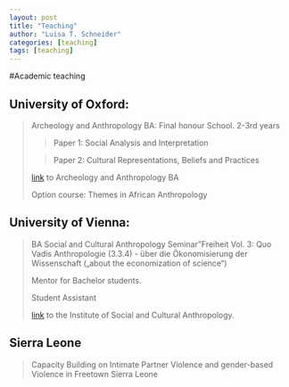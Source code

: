 ```yaml
---
layout: post
title: "Teaching"
author: "Luisa T. Schneider"
categories: [teaching]
tags: [teaching]
---
```

#Academic teaching

## University of Oxford:
> Archeology and Anthropology BA: Final honour School. 2-3rd years
>
>> Paper 1: Social Analysis and Interpretation
>
>> Paper 2: Cultural Representations, Beliefs and Practices
>
> [link](http://www.arch.ox.ac.uk) to Archeology and Anthropology BA
>
> Option course: Themes in African Anthropology


## University of Vienna:	
>BA Social and Cultural Anthropology
Seminar”Freiheit Vol. 3: Quo Vadis Anthropologie (3.3.4) - über die Ökonomisierung der Wissenschaft („about the economization of science“)
>
> Mentor for Bachelor students.
>
>Student Assistant
>
>[link](https://ksa.univie.ac.at/) to the Institute of Social and Cultural Anthropology.	


## Sierra Leone
>Capacity Building on Intimate Partner Violence and gender-based Violence in Freetown Sierra Leone


